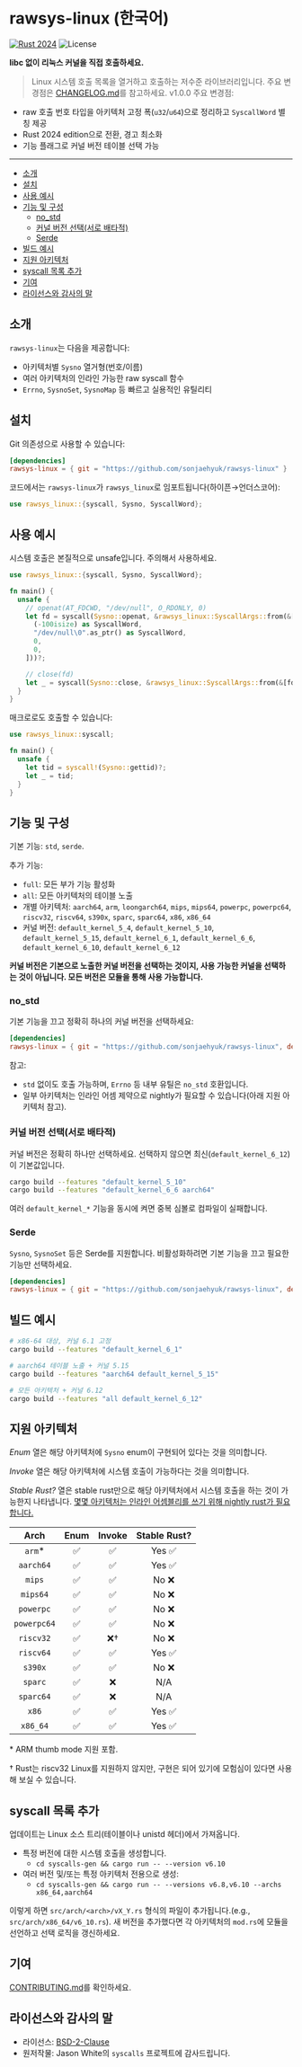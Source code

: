 # rawsys-linux (한국어)

[![Rust 2024](https://img.shields.io/badge/rust-2024-edition?style=for-the-badge&logo=rust)](https://doc.rust-lang.org/edition-guide/)
![License](https://img.shields.io/badge/license-BSD--2--Clause-blue?style=for-the-badge)

**libc 없이 리눅스 커널을 직접 호출하세요.**

> Linux 시스템 호출 목록을 열거하고 호출하는 저수준 라이브러리입니다.
> 주요 변경점은 [CHANGELOG.md](CHANGELOG.md)를 참고하세요. v1.0.0 주요 변경점:
* raw 호출 번호 타입을 아키텍처 고정 폭(`u32`/`u64`)으로 정리하고 `SyscallWord` 별칭 제공
* Rust 2024 edition으로 전환, 경고 최소화
* 기능 플래그로 커널 버전 테이블 선택 가능

---

* [소개](#소개)
* [설치](#설치)
* [사용 예시](#사용-예시)
* [기능 및 구성](#기능-및-구성)
  * [no_std](#no_std)
  * [커널 버전 선택(서로 배타적)](#커널-버전-선택서로-배타적)
  * [Serde](#serde)
* [빌드 예시](#빌드-예시)
* [지원 아키텍처](#지원-아키텍처)
* [syscall 목록 추가](#syscall-목록-추가)
* [기여](#기여)
* [라이선스와 감사의 말](#라이선스와-감사의-말)

## 소개

`rawsys-linux`는 다음을 제공합니다:
- 아키텍처별 `Sysno` 열거형(번호/이름)
- 여러 아키텍처의 인라인 가능한 raw syscall 함수
- `Errno`, `SysnoSet`, `SysnoMap` 등 빠르고 실용적인 유틸리티

## 설치

Git 의존성으로 사용할 수 있습니다:

```toml
[dependencies]
rawsys-linux = { git = "https://github.com/sonjaehyuk/rawsys-linux" }
```

코드에서는 `rawsys-linux`가 `rawsys_linux`로 임포트됩니다(하이픈→언더스코어):

```rust
use rawsys_linux::{syscall, Sysno, SyscallWord};
```

## 사용 예시

시스템 호출은 본질적으로 unsafe입니다. 주의해서 사용하세요.

```rust
use rawsys_linux::{syscall, Sysno, SyscallWord};

fn main() {
  unsafe {
    // openat(AT_FDCWD, "/dev/null", O_RDONLY, 0)
    let fd = syscall(Sysno::openat, &rawsys_linux::SyscallArgs::from(&[
      (-100isize) as SyscallWord,
      "/dev/null\0".as_ptr() as SyscallWord,
      0,
      0,
    ]))?;

    // close(fd)
    let _ = syscall(Sysno::close, &rawsys_linux::SyscallArgs::from(&[fd]))?;
  } 
}
```

매크로로도 호출할 수 있습니다:

```rust
use rawsys_linux::syscall;

fn main() {
  unsafe {
    let tid = syscall!(Sysno::gettid)?;
    let _ = tid;
  } 
}
```

## 기능 및 구성

기본 기능: `std`, `serde`.

추가 기능:
- `full`: 모든 부가 기능 활성화
- `all`: 모든 아키텍처의 테이블 노출
- 개별 아키텍처: `aarch64`, `arm`, `loongarch64`, `mips`, `mips64`, `powerpc`, `powerpc64`, `riscv32`, `riscv64`, `s390x`, `sparc`, `sparc64`, `x86`, `x86_64`
- 커널 버전: `default_kernel_5_4`, `default_kernel_5_10`, `default_kernel_5_15`, `default_kernel_6_1`, `default_kernel_6_6`, `default_kernel_6_10`, `default_kernel_6_12`

**커널 버전은 기본으로 노출한 커널 버전을 선택하는 것이지, 사용 가능한 커널을 선택하는 것이 아닙니다. 모든 버전은 모듈을 통해 사용 가능합니다.**

### no_std

기본 기능을 끄고 정확히 하나의 커널 버전을 선택하세요:

```toml
[dependencies]
rawsys-linux = { git = "https://github.com/sonjaehyuk/rawsys-linux", default-features = false, features = ["default_kernel_6_12", "serde"] }
```

참고:
- `std` 없이도 호출 가능하며, `Errno` 등 내부 유틸은 `no_std` 호환입니다.
- 일부 아키텍처는 인라인 어셈 제약으로 nightly가 필요할 수 있습니다(아래 지원 아키텍처 참고).

### 커널 버전 선택(서로 배타적)

커널 버전은 정확히 하나만 선택하세요. 선택하지 않으면 최신(`default_kernel_6_12`)이 기본값입니다.

```bash
cargo build --features "default_kernel_5_10"
cargo build --features "default_kernel_6_6 aarch64"
```

여러 `default_kernel_*` 기능을 동시에 켜면 중복 심볼로 컴파일이 실패합니다.

### Serde

`Sysno`, `SysnoSet` 등은 Serde를 지원합니다. 비활성화하려면 기본 기능을 끄고 필요한 기능만 선택하세요.

```toml
[dependencies]
rawsys-linux = { git = "https://github.com/sonjaehyuk/rawsys-linux", default-features = false, features = ["default_kernel_6_12"] }
```

## 빌드 예시

```bash
# x86-64 대상, 커널 6.1 고정
cargo build --features "default_kernel_6_1"

# aarch64 테이블 노출 + 커널 5.15
cargo build --features "aarch64 default_kernel_5_15"

# 모든 아키텍처 + 커널 6.12
cargo build --features "all default_kernel_6_12"
```

## 지원 아키텍처

*Enum* 열은 해당 아키텍처에 `Sysno` enum이 구현되어 있다는 것을 의미합니다.


*Invoke* 열은 해당 아키텍처에 시스템 호출이 가능하다는 것을 의미합니다.

*Stable Rust?* 열은 stable rust만으로 해당 아키텍처에서 시스템 호출을 하는 것이 가능한지 나타냅니다. [몇몇 아키텍처는 인라인 어셈블리를 쓰기 위해 nightly rust가 필요합니다.][asm_experimental_arch]  

[asm_experimental_arch]: https://github.com/rust-lang/rust/issues/93335

|    Arch     | Enum | Invoke | Stable Rust? |
|:-----------:|:----:|:------:|:------------:|
|   `arm`\*   |  ✅   |   ✅    |    Yes ✅     |
|  `aarch64`  |  ✅   |   ✅    |    Yes ✅     |
|   `mips`    |  ✅   |   ✅    |     No ❌     |
|  `mips64`   |  ✅   |   ✅    |     No ❌     |
|  `powerpc`  |  ✅   |   ✅    |     No ❌     |
| `powerpc64` |  ✅   |   ✅    |     No ❌     |
|  `riscv32`  |  ✅   |   ❌†   |     No ❌     |
|  `riscv64`  |  ✅   |   ✅    |    Yes ✅     |
|   `s390x`   |  ✅   |   ✅    |     No ❌     |
|   `sparc`   |  ✅   |   ❌    |     N/A      |
|  `sparc64`  |  ✅   |   ❌    |     N/A      |
|    `x86`    |  ✅   |   ✅    |    Yes ✅     |
|  `x86_64`   |  ✅   |   ✅    |    Yes ✅     |

\* ARM thumb mode 지원 포함.

† Rust는 riscv32 Linux를 지원하지 않지만, 구현은 되어 있기에 모험심이 있다면 사용해 보실 수 있습니다.

## syscall 목록 추가

업데이트는 Linux 소스 트리(테이블이나 unistd 헤더)에서 가져옵니다.

- 특정 버전에 대한 시스템 호출을 생성합니다.
  - `cd syscalls-gen && cargo run -- --version v6.10`
- 여러 버전 및/또는 특정 아키텍처 전용으로 생성:
  - `cd syscalls-gen && cargo run -- --versions v6.8,v6.10 --archs x86_64,aarch64`

이렇게 하면 `src/arch/<arch>/vX_Y.rs` 형식의 파일이 추가됩니다.(e.g., `src/arch/x86_64/v6_10.rs`).
새 버전을 추가했다면 각 아키텍처의 `mod.rs`에 모듈을 선언하고 선택 로직을 갱신하세요.

## 기여

[CONTRIBUTING.md](CONTRIBUTING.md)를 확인하세요.

## 라이선스와 감사의 말

- 라이선스: [BSD-2-Clause](LICENSE)
- 원저작물: Jason White의 `syscalls` 프로젝트에 감사드립니다.

